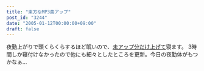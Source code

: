 ```yaml
---
title: "東方なMP3曲アップ"
post_id: "3244"
date: "2005-01-12T00:00:00+09:00"
draft: false
---
```



夜勤上がりで頭くらくらするほど眠いので、[未アップ分だけ上げて](/category/products/musics)寝ます。 3時間しか寝付けなかったので他にも細々としたところを更新。今日の夜勤体がもつかなぁ…
